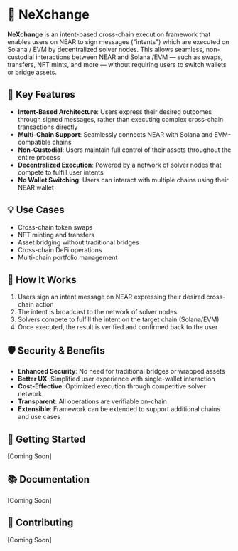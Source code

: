 # 🔀 NeXchange

**NeXchange** is an intent-based cross-chain execution framework that enables users on NEAR to sign messages ("intents") which are executed on Solana / EVM by decentralized solver nodes. This allows seamless, non-custodial interactions between NEAR and Solana /EVM — such as swaps, transfers, NFT mints, and more — without requiring users to switch wallets or bridge assets.

## 🌟 Key Features

- **Intent-Based Architecture**: Users express their desired outcomes through signed messages, rather than executing complex cross-chain transactions directly
- **Multi-Chain Support**: Seamlessly connects NEAR with Solana and EVM-compatible chains
- **Non-Custodial**: Users maintain full control of their assets throughout the entire process
- **Decentralized Execution**: Powered by a network of solver nodes that compete to fulfill user intents
- **No Wallet Switching**: Users can interact with multiple chains using their NEAR wallet

## 💡 Use Cases

- Cross-chain token swaps
- NFT minting and transfers
- Asset bridging without traditional bridges
- Cross-chain DeFi operations
- Multi-chain portfolio management

## 🔧 How It Works

1. Users sign an intent message on NEAR expressing their desired cross-chain action
2. The intent is broadcast to the network of solver nodes
3. Solvers compete to fulfill the intent on the target chain (Solana/EVM)
4. Once executed, the result is verified and confirmed back to the user

## 🛡️ Security & Benefits

- **Enhanced Security**: No need for traditional bridges or wrapped assets
- **Better UX**: Simplified user experience with single-wallet interaction
- **Cost-Effective**: Optimized execution through competitive solver network
- **Transparent**: All operations are verifiable on-chain
- **Extensible**: Framework can be extended to support additional chains and use cases

## 🚀 Getting Started

[Coming Soon]

## 📚 Documentation

[Coming Soon]

## 🤝 Contributing

[Coming Soon]
